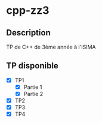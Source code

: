 # cpp-zz3

## Description

TP de C++ de 3ème année à l'ISIMA

## TP disponible

- [x] TP1
  - [x] Partie 1
  - [x] Partie 2
- [x] TP2
- [x] TP3
- [x] TP4
